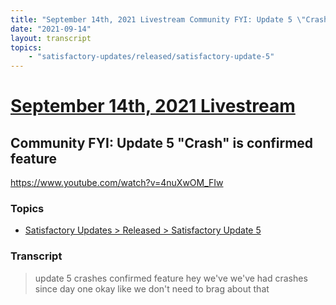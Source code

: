 ```yaml
---
title: "September 14th, 2021 Livestream Community FYI: Update 5 \"Crash\" is confirmed feature"
date: "2021-09-14"
layout: transcript
topics:
    - "satisfactory-updates/released/satisfactory-update-5"
---
```

# [September 14th, 2021 Livestream](../2021-09-14.md)
## Community FYI: Update 5 "Crash" is confirmed feature
https://www.youtube.com/watch?v=4nuXwOM_FIw

### Topics
* [Satisfactory Updates > Released > Satisfactory Update 5](../topics/satisfactory-updates/released/satisfactory-update-5.md)

### Transcript

> update 5 crashes confirmed feature hey we've we've had crashes since day one okay like we don't need to brag about that
